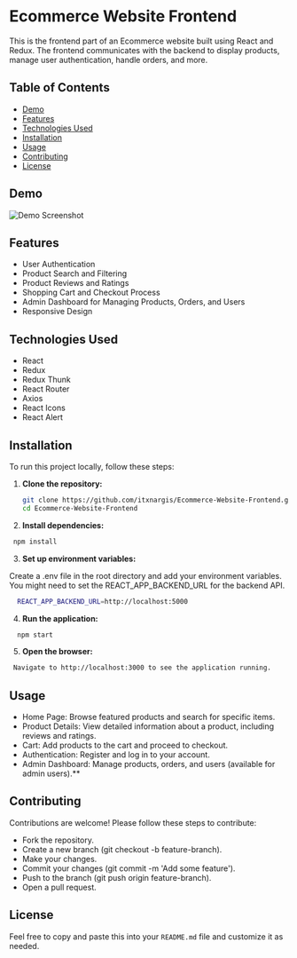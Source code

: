 # Ecommerce Website Frontend

This is the frontend part of an Ecommerce website built using React and Redux. The frontend communicates with the backend to display products, manage user authentication, handle orders, and more.

## Table of Contents

- [Demo](#demo)
- [Features](#features)
- [Technologies Used](#technologies-used)
- [Installation](#installation)
- [Usage](#usage)
- [Contributing](#contributing)
- [License](#license)

## Demo

![Demo Screenshot](link-to-screenshot)

## Features

- User Authentication
- Product Search and Filtering
- Product Reviews and Ratings
- Shopping Cart and Checkout Process
- Admin Dashboard for Managing Products, Orders, and Users
- Responsive Design

## Technologies Used

- React
- Redux
- Redux Thunk
- React Router
- Axios
- React Icons
- React Alert

## Installation

To run this project locally, follow these steps:

1. **Clone the repository:**

   ```bash
   git clone https://github.com/itxnargis/Ecommerce-Website-Frontend.git
   cd Ecommerce-Website-Frontend

   
2. **Install dependencies:**

  ```bash
   npm install
   ```

3. **Set up environment variables:**

 Create a .env file in the root directory and add your environment variables. You might need to set the REACT_APP_BACKEND_URL for the backend API.

```bash
  REACT_APP_BACKEND_URL=http://localhost:5000
```

4. **Run the application:**

```bash
  npm start
```

5. **Open the browser:**

```bash
 Navigate to http://localhost:3000 to see the application running.
 ```

## Usage

- Home Page: Browse featured products and search for specific items.
- Product Details: View detailed information about a product, including reviews and ratings.
- Cart: Add products to the cart and proceed to checkout.
- Authentication: Register and log in to your account.
- Admin Dashboard: Manage products, orders, and users (available for admin users).**

## Contributing

Contributions are welcome! Please follow these steps to contribute:

- Fork the repository.
- Create a new branch (git checkout -b feature-branch).
- Make your changes.
- Commit your changes (git commit -m 'Add some feature').
- Push to the branch (git push origin feature-branch).
- Open a pull request.

## License

Feel free to copy and paste this into your `README.md` file and customize it as needed.

